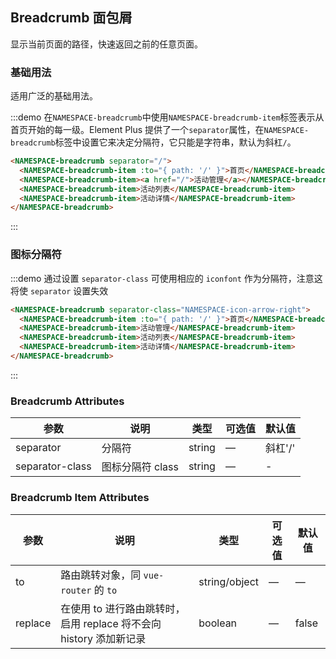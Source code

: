 ## Breadcrumb 面包屑
显示当前页面的路径，快速返回之前的任意页面。

### 基础用法

适用广泛的基础用法。

:::demo 在`NAMESPACE-breadcrumb`中使用`NAMESPACE-breadcrumb-item`标签表示从首页开始的每一级。Element Plus 提供了一个`separator`属性，在`NAMESPACE-breadcrumb`标签中设置它来决定分隔符，它只能是字符串，默认为斜杠`/`。

```html
<NAMESPACE-breadcrumb separator="/">
  <NAMESPACE-breadcrumb-item :to="{ path: '/' }">首页</NAMESPACE-breadcrumb-item>
  <NAMESPACE-breadcrumb-item><a href="/">活动管理</a></NAMESPACE-breadcrumb-item>
  <NAMESPACE-breadcrumb-item>活动列表</NAMESPACE-breadcrumb-item>
  <NAMESPACE-breadcrumb-item>活动详情</NAMESPACE-breadcrumb-item>
</NAMESPACE-breadcrumb>
```
:::

### 图标分隔符

:::demo 通过设置 `separator-class` 可使用相应的 `iconfont` 作为分隔符，注意这将使 `separator` 设置失效

```html
<NAMESPACE-breadcrumb separator-class="NAMESPACE-icon-arrow-right">
  <NAMESPACE-breadcrumb-item :to="{ path: '/' }">首页</NAMESPACE-breadcrumb-item>
  <NAMESPACE-breadcrumb-item>活动管理</NAMESPACE-breadcrumb-item>
  <NAMESPACE-breadcrumb-item>活动列表</NAMESPACE-breadcrumb-item>
  <NAMESPACE-breadcrumb-item>活动详情</NAMESPACE-breadcrumb-item>
</NAMESPACE-breadcrumb>
```
:::

### Breadcrumb Attributes
| 参数      | 说明          | 类型      | 可选值                           | 默认值  |
|---------- |-------------- |---------- |--------------------------------  |-------- |
| separator | 分隔符 | string | — | 斜杠'/' |
| separator-class | 图标分隔符 class | string | — | - |

### Breadcrumb Item Attributes
| 参数      | 说明          | 类型      | 可选值                           | 默认值  |
|---------- |-------------- |---------- |--------------------------------  |-------- |
| to        | 路由跳转对象，同 `vue-router` 的 `to` | string/object | — | — |
| replace   | 在使用 to 进行路由跳转时，启用 replace 将不会向 history 添加新记录 | boolean | — | false |
